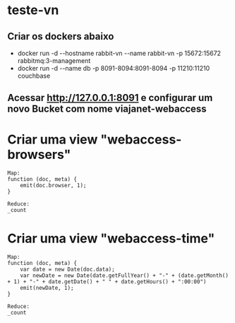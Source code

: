 # teste-vn

## Criar os dockers abaixo
 - docker run -d --hostname rabbit-vn --name rabbit-vn -p 15672:15672 rabbitmq:3-management
 - docker run -d --name db -p 8091-8094:8091-8094 -p 11210:11210 couchbase
 
## Acessar http://127.0.0.1:8091 e configurar um novo Bucket com nome viajanet-webaccess

# Criar uma view "webaccess-browsers"

	Map:
	function (doc, meta) {
		emit(doc.browser, 1);
	}
	
	Reduce:
	_count
	
# Criar uma view "webaccess-time"

	Map:
	function (doc, meta) {
		var date = new Date(doc.data);
		var newDate = new Date(date.getFullYear() + "-" + (date.getMonth() + 1) + "-" + date.getDate() + " " + date.getHours() + ":00:00")
		emit(newDate, 1);
	}
	
	Reduce:
	_count